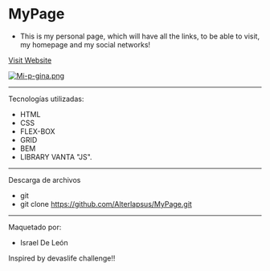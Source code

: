 # MyPage

- This is my personal page, which will have all the links, to be able to visit, my homepage and my social networks!



<a href="https://vercel.com/alterlapsus/my-page/CzAFQsQJX9z4RFGpyPoQ7uDMmNge"  target="_blank">Visit Website </a>

[![Mi-p-gina.png](https://i.postimg.cc/RZywkDp2/Mi-p-gina.png)](https://postimg.cc/fV73XBNv)

---

Tecnologías utilizadas: 

- HTML 
- CSS
- FLEX-BOX  
- GRID
- BEM
- LIBRARY VANTA "JS".

---

Descarga de archivos 

- git 
- git clone https://github.com/Alterlapsus/MyPage.git

---

Maquetado por: 

- Israel De León 

Inspired by devaslife challenge!!
